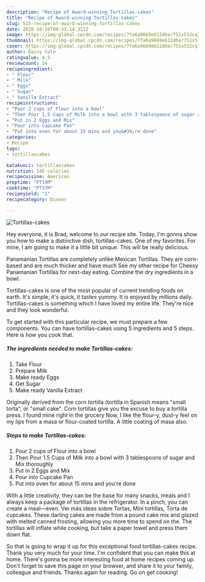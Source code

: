 ```yaml
---
description: "Recipe of Award-winning Tortillas-cakes"
title: "Recipe of Award-winning Tortillas-cakes"
slug: 515-recipe-of-award-winning-tortillas-cakes
date: 2020-10-16T09:33:14.311Z
image: https://img-global.cpcdn.com/recipes/7fa6a9669e612dbe/751x532cq70/tortillas-cakes-recipe-main-photo.jpg
thumbnail: https://img-global.cpcdn.com/recipes/7fa6a9669e612dbe/751x532cq70/tortillas-cakes-recipe-main-photo.jpg
cover: https://img-global.cpcdn.com/recipes/7fa6a9669e612dbe/751x532cq70/tortillas-cakes-recipe-main-photo.jpg
author: Daisy Cole
ratingvalue: 4.5
reviewcount: 14
recipeingredient:
- " Flour"
- " Milk"
- " Eggs"
- " Sugar"
- " Vanilla Extract"
recipeinstructions:
- "Pour 2 cups of Flour into a bowl"
- "Then Pour 1.5 Cups of Milk into a bowl with 3 tablespoons of sugar and Mix thoroughly"
- "Put in 2 Eggs and Mix"
- "Pour into Cupcake Pan"
- "Put into oven for about 15 mins and you&#39;re done"
categories:
- Recipe
tags:
- tortillascakes

katakunci: tortillascakes 
nutrition: 145 calories
recipecuisine: American
preptime: "PT19M"
cooktime: "PT37M"
recipeyield: "1"
recipecategory: Dinner

---
```



![Tortillas-cakes](https://img-global.cpcdn.com/recipes/7fa6a9669e612dbe/751x532cq70/tortillas-cakes-recipe-main-photo.jpg)

Hey everyone, it is Brad, welcome to our recipe site. Today, I'm gonna show you how to make a distinctive dish, tortillas-cakes. One of my favorites. For mine, I am going to make it a little bit unique. This will be really delicious.

Panamanian Tortillas are completely unlike Mexican Tortillas. They are corn-based and are much thicker and have much See my other recipe for Cheesy Panamanian Tortillas for next-day eating. Combine the dry ingredients in a bowl.

Tortillas-cakes is one of the most popular of current trending foods on earth. It's simple, it's quick, it tastes yummy. It is enjoyed by millions daily. Tortillas-cakes is something which I have loved my entire life. They're nice and they look wonderful.


To get started with this particular recipe, we must prepare a few components. You can have tortillas-cakes using 5 ingredients and 5 steps. Here is how you cook that.

<!--inarticleads1-->

##### The ingredients needed to make Tortillas-cakes:

1. Take  Flour
1. Prepare  Milk
1. Make ready  Eggs
1. Get  Sugar
1. Make ready  Vanilla Extract


Originally derived from the corn tortilla (tortilla in Spanish means &#34;small torta&#34;, or &#34;small cake&#34;. Corn tortillas give you the excuse to buy a tortilla press. I found mine right in the grocery Now, I like the flour-y, dust-y feel on my lips from a masa or flour-coated tortilla. A little coating of masa also. 

<!--inarticleads2-->

##### Steps to make Tortillas-cakes:

1. Pour 2 cups of Flour into a bowl
1. Then Pour 1.5 Cups of Milk into a bowl with 3 tablespoons of sugar and Mix thoroughly
1. Put in 2 Eggs and Mix
1. Pour into Cupcake Pan
1. Put into oven for about 15 mins and you&#39;re done


With a little creativity, they can be the base for many snacks, meals and I always keep a package of tortillas in the refrigerator. In a pinch, you can create a meal—even. Ver más ideas sobre Tortas, Mini tortillas, Torta de cupcakes. These darling cakes are made from a pound cake mix and glazed with melted canned frosting, allowing you more time to spend on the. The tortillas will inflate while cooking, but take a paper towel and press them down flat. 

So that is going to wrap it up for this exceptional food tortillas-cakes recipe. Thank you very much for your time. I'm confident that you can make this at home. There's gonna be more interesting food at home recipes coming up. Don't forget to save this page on your browser, and share it to your family, colleague and friends. Thanks again for reading. Go on get cooking!
